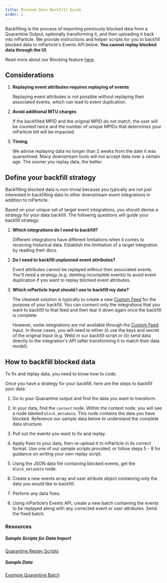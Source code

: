 ```yaml
---
title: Blocked Data Backfill Guide
order: 1
---  
```


Backfilling is the process of importing previously blocked data from a Quarantine Output, optionally transforming it, and then uploading it back into mParticle. We provide instructions and helper scripts for you to backfill blocked data to mParticle's Events API below. <strong>You cannot replay blocked data through the UI.</strong>

Read more about our Blocking feature [here](/guides/data-master/#step-6-block-unplanned-data-from-being-forwarded-to-downstream-systems).

## Considerations

1. **Replaying event attributes requires replaying of events**
    
    Replaying event attributes is not possible without replaying their associated events, which can lead to event duplication.

1. **Avoid additional MTU charges**

    If the backfilled MPID and the original MPID do not match, the user will be counted twice and the number of unique MPIDs that determines your mParticle bill will be impacted.  

1. **Timing**

    We advise replaying data no longer than 2 weeks from the date it was quarantined. Many downstream tools will not accept data over a certain age. The sooner you replay data, the better.

## Define your backfill strategy

Backfilling blocked data is non-trivial because you typically are not just interested in backfilling data to other downstream event integrations in addition to mParticle.

Based on your unique set of target event integrations, you should devise a strategy for your data backfill. The following questions will guide your backfill strategy:

1. <strong>Which integrations do I need to backfill?</strong>

    Different integrations have different limitations when it comes to receiving historical data. Establish the limtitation of a target integration by reading their docs.

1. <strong>Do I need to backfill unplanned event attributes?</strong>

    Event attributes cannot be replayed without their associated events. You'll need a strategy (e.g. deleting incomplete events) to avoid event duplication if you want to replay blocked event attributes.

1. <strong>Which mParticle Input should I use to backfill my data?</strong>

    The cleanest solution is typically to create a new [Custom Feed](/integrations/custom-feed/feed/) for the purpose of your backfill. You can connect only the integrations that you want to backfill to that feed and then tear it down again once the backfill is complete. 
    
    However, some integrations are not available through the [Custom Feed](/integrations/custom-feed/feed/) Input. In those cases, you will need to either (i) use the keys and secret of the original Input (e.g. Web) in our backfill script or (ii) send data directly to the integration's API (after transforming it to match their data model).

## How to backfill blocked data

<aside class="warning">To fix and replay data, you need to know how to code.</aside>

 Once you have a strategy for your backfill, here are the steps to backfill your data:

1. Go to your Quarantine output and find the data you want to transform.  

2. In your data, find the `context` node. Within the context node, you will see a node labeled `block_metadata`. This node contains the data you have blocked. Reference our sample data below to understand the complete data structure.   

3. Pull out the events you want to fix and replay.  

4. Apply fixes to your data, then re-upload it to mParticle in its correct format. Use one of our sample scripts provided, or follow steps 5 - 8 for guidance on writing your own replay script.

5. Using the JSON data file containing blocked events, get the `block_metadata` node.  

6. Create a new events array and user atribute object containing only the data you would like to backfill.

7. Perform any data fixes.

8. Using mParticle’s Events API, create a new batch containing the events to be replayed along with any corrected event or user attributes. Send the fixed batch.

### Resources

##### Sample Scripts for Data Import
[Quarantine Replay Scripts](https://github.com/mParticle/quarantine-replay-scripts)

##### Sample Data
[Example Quarantine Batch](https://github.com/mParticle/quarantine-replay-scripts/blob/main/nodejs/example_quarantine_batch.json)